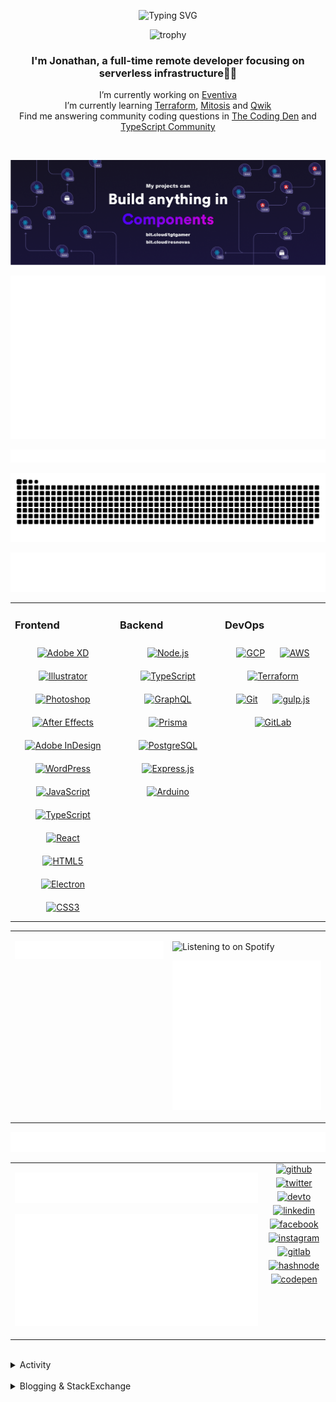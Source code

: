 <div align="center">

![Typing SVG](https://readme-typing-svg.demolab.com?font=Fira+Code&pause=1000&color=1AA9F7¢er=true&vCenter=true&width=275&lines=%3C+%F0%9F%91%8B+Hola%2C+World!+%3E;%3C+%F0%9F%91%8B+Hello%2C+World!+%3E;%3C+%F0%9F%91%8B+Bonjour%2C+World!+%3E;%3C+%F0%9F%91%8B+Welcome%2C+World+%3E)

</div>

<div align="center">

![trophy](https://github-profile-trophy.vercel.app/?username=tgtgamer&no-bg=true&no-frame=true&column=-1&margin-w=15)

</div>  
  
<div align="center">
  
###  I'm Jonathan, a full-time remote developer focusing on serverless infrastructure👨‍💻

I’m currently working on [Eventiva](https://github.com/eventiva/eventiva) </br>
I’m currently learning [Terraform](https://www.terraform.io/), [Mitosis](https://mitosis.builder.io/) and [Qwik](https://qwik.builder.io/) </br>
Find me answering community coding questions in [The Coding Den](https://discord.com/invite/code) and [TypeScript Community](https://discord.gg/typescript)

</div>
<br/>

<div align="center">

[![bit.cloud](./assets/Bit.cloud.png)](https://bit.cloud/tgtgamer)

</div>

<div align="center">

![Metrics](metrics/section-intro.svg)

</div>

<div align="center">

![Metrics](metrics/section-habbits.svg)

<picture>
  <source media="(prefers-color-scheme: dark)" srcset="games/github-snake-dark.svg" />
  <source media="(prefers-color-scheme: light)" srcset="games/github-snake.svg" />
  <img alt="github-snake" src="games/github-snake.svg" />
</picture>

![Metrics](metrics/section-languages.svg)

</div>

<table><tr><td valign="top" width="33%">

### Frontend

<div align="center">  
<a href="https://www.adobe.com/in/products/xd.html" target="_blank"><img style="margin: 10px" src="https://profilinator.rishav.dev/skills-assets/adobexd.png" alt="Adobe XD" height="50" /></a>  
<a href="https://www.adobe.com/in/products/illustrator.html" target="_blank"><img style="margin: 10px" src="https://profilinator.rishav.dev/skills-assets/adobe_illustrator-icon.svg" alt="Illustrator" height="50" /></a>  
<a href="https://www.adobe.com/in/products/photoshop.html" target="_blank"><img style="margin: 10px" src="https://profilinator.rishav.dev/skills-assets/photoshop-plain.svg" alt="Photoshop" height="50" /></a>  
<a href="https://www.adobe.com/in/products/aftereffects.html" target="_blank"><img style="margin: 10px" src="https://profilinator.rishav.dev/skills-assets/aftereffects.png" alt="After Effects" height="50" /></a>  
<a href="https://www.adobe.com/in/products/indesign.html" target="_blank"><img style="margin: 10px" src="https://profilinator.rishav.dev/skills-assets/adobeindesign.svg" alt="Adobe InDesign" height="50" /></a>  
<a href="https://wordpress.com/" target="_blank"><img style="margin: 10px" src="https://profilinator.rishav.dev/skills-assets/wordpress.png" alt="WordPress" height="50" /></a>  
<a href="https://www.javascript.com/" target="_blank"><img style="margin: 10px" src="https://profilinator.rishav.dev/skills-assets/javascript-original.svg" alt="JavaScript" height="50" /></a>  
<a href="https://www.typescriptlang.org/" target="_blank"><img style="margin: 10px" src="https://profilinator.rishav.dev/skills-assets/typescript-original.svg" alt="TypeScript" height="50" /></a>  
<a href="https://reactjs.org/" target="_blank"><img style="margin: 10px" src="https://profilinator.rishav.dev/skills-assets/react-original-wordmark.svg" alt="React" height="50" /></a>  
<a href="https://en.wikipedia.org/wiki/HTML5" target="_blank"><img style="margin: 10px" src="https://profilinator.rishav.dev/skills-assets/html5-original-wordmark.svg" alt="HTML5" height="50" /></a>  
<a href="https://www.electronjs.org/" target="_blank"><img style="margin: 10px" src="https://profilinator.rishav.dev/skills-assets/electron-original.svg" alt="Electron" height="50" /></a>  
<a href="https://www.w3schools.com/css/" target="_blank"><img style="margin: 10px" src="https://profilinator.rishav.dev/skills-assets/css3-original-wordmark.svg" alt="CSS3" height="50" /></a>  
</div>

</td><td valign="top" width="33%">

### Backend

<div align="center">  
<a href="https://nodejs.org/" target="_blank"><img style="margin: 10px" src="https://profilinator.rishav.dev/skills-assets/nodejs-original-wordmark.svg" alt="Node.js" height="50" /></a>  
<a href="https://www.typescriptlang.org/" target="_blank"><img style="margin: 10px" src="https://profilinator.rishav.dev/skills-assets/typescript-original.svg" alt="TypeScript" height="50" /></a>  
<a href="https://graphql.org/" target="_blank"><img style="margin: 10px" src="https://profilinator.rishav.dev/skills-assets/graphql.png" alt="GraphQL" height="50" /></a>  
<a href="https://www.prisma.io/" target="_blank"><img style="margin: 10px" src="https://profilinator.rishav.dev/skills-assets/prisma.png" alt="Prisma" height="50" /></a>  
<a href="https://www.postgresql.org/" target="_blank"><img style="margin: 10px" src="https://profilinator.rishav.dev/skills-assets/postgresql-original-wordmark.svg" alt="PostgreSQL" height="50" /></a>  
<a href="https://expressjs.com/" target="_blank"><img style="margin: 10px" src="https://profilinator.rishav.dev/skills-assets/express-original-wordmark.svg" alt="Express.js" height="50" /></a>  
<a href="https://www.arduino.cc/" target="_blank"><img style="margin: 10px" src="https://profilinator.rishav.dev/skills-assets/arduino.png" alt="Arduino" height="50" /></a>  
</div>

</td><td valign="top" width="33%">

### DevOps

<div align="center">  
<a href="https://cloud.google.com/" target="_blank"><img style="margin: 10px" src="https://profilinator.rishav.dev/skills-assets/google_cloud-icon.svg" alt="GCP" height="50" /></a>  
<a href="https://aws.amazon.com/" target="_blank"><img style="margin: 10px" src="https://profilinator.rishav.dev/skills-assets/amazonwebservices-original-wordmark.svg" alt="AWS" height="50" /></a>  
<a href="https://www.terraform.io/" target="_blank"><img style="margin: 10px" src="https://profilinator.rishav.dev/skills-assets/terraformio-icon.svg" alt="Terraform" height="50" /></a>  
<a href="https://github.com/" target="_blank"><img style="margin: 10px" src="https://profilinator.rishav.dev/skills-assets/git-scm-icon.svg" alt="Git" height="50" /></a>  
<a href="https://gulpjs.com/" target="_blank"><img style="margin: 10px" src="https://profilinator.rishav.dev/skills-assets/gulp-plain.svg" alt="gulp.js" height="50" /></a>  
<a href="https://about.gitlab.com/" target="_blank"><img style="margin: 10px" src="https://profilinator.rishav.dev/skills-assets/gitlab.svg" alt="GitLab" height="50" /></a>  
</div>

</td></tr></table>

<table style="border: none;"><tr style="border: none;"><td valign="top" width="50%" style="border: none;">

![Metrics](metrics/section-sponsors.svg)

</td><td valign="top" width="50%" style="border: none;">

![Listening to on Spotify](https://spotify-github-profile.vercel.app/api/view?uid=21xc6lko2t6sn466piiwtnhuq&cover_image=true&theme=novatorem&bar_color_cover=true)

![Metrics](metrics/section-leetcode.svg)

</td></tr></table>

![Metrics](metrics/section-achievements.svg)


<table style="border: none;"><tr style="border: none;"><td valign="top" width="80%" style="border: none;">

![Metrics](metrics/section-code.svg)

![Metrics](metrics/section-followup.svg)


</td><td valign="top" width="20%" style="border: none;">

<div align="center">

<a href="https://github.com/TGTGamer" target="_blank">
<img src=https://img.shields.io/badge/github-%2324292e.svg?&style=for-the-badge&logo=github&logoColor=white alt=github style="margin-bottom: 5px;" />
</a>

<a href="https://twitter.com/TGTGamer" target="_blank">
<img src=https://img.shields.io/badge/twitter-%2300acee.svg?&style=for-the-badge&logo=twitter&logoColor=white alt=twitter style="margin-bottom: 5px;" />
</a>

<a href="https://dev.to/TGTGamer" target="_blank">
<img src=https://img.shields.io/badge/dev.to-%2308090A.svg?&style=for-the-badge&logo=dev.to&logoColor=white alt=devto style="margin-bottom: 5px;" />
</a>

<a href="https://linkedin.com/in/tgtgamer" target="_blank">
<img src=https://img.shields.io/badge/linkedin-%231E77B5.svg?&style=for-the-badge&logo=linkedin&logoColor=white alt=linkedin style="margin-bottom: 5px;" />
</a>

<a href="https://www.facebook.com/jonathanstevens144" target="_blank">
<img src=https://img.shields.io/badge/facebook-%232E87FB.svg?&style=for-the-badge&logo=facebook&logoColor=white alt=facebook style="margin-bottom: 5px;" />
</a>

<a href="https://instagram.com/tgtgamer" target="_blank">
<img src=https://img.shields.io/badge/instagram-%23000000.svg?&style=for-the-badge&logo=instagram&logoColor=white alt=instagram style="margin-bottom: 5px;" />
</a>

<a href="https://gitlab.com/TGTGamer" target="_blank">
<img src=https://img.shields.io/badge/gitlab-330F63.svg?&style=for-the-badge&logo=gitlab&logoColor=white alt=gitlab style="margin-bottom: 5px;" />
</a>

<a href="https://hashnode.com/@TGTGamer" target="_blank">
<img src=https://img.shields.io/badge/hashnode-%232962FF.svg?&style=for-the-badge&logo=hashnode&logoColor=white alt=hashnode style="margin-bottom: 5px;" />
</a>

<a href="https://codepen.com/TGTGamer" target="_blank">
<img src=https://img.shields.io/badge/codepen-%23131417.svg?&style=for-the-badge&logo=codepen&logoColor=white alt=codepen style="margin-bottom: 5px;" />
</a>  
</div>

</td></tr></table>

<br/>

<details><summary> Activity </summary>
  
<table><tr><td valign="top" width="50%">

<!--START_SECTION:activity-->

1. 💪 Opened PR [#177](https://github.com/FusionAuth/fusionauth-javascript-sdk/pull/177) in [FusionAuth/fusionauth-javascript-sdk](https://github.com/FusionAuth/fusionauth-javascript-sdk)
2. ❗ Opened issue [#9510](https://github.com/teambit/bit/issues/9510) in [teambit/bit](https://github.com/teambit/bit)
3. 💪 Opened PR [#151](https://github.com/ironcalc/IronCalc/pull/151) in [ironcalc/IronCalc](https://github.com/ironcalc/IronCalc)
4. 🗣 Commented on [#565](https://github.com/Resnovas/smartcloud/pull/565#issuecomment-2503525034) in [Resnovas/smartcloud](https://github.com/Resnovas/smartcloud)
5. 🗣 Commented on [#2665](https://github.com/drizzle-team/drizzle-orm/pull/2665#issuecomment-2498704747) in [drizzle-team/drizzle-orm](https://github.com/drizzle-team/drizzle-orm)
6. 🗣 Commented on [#2665](https://github.com/drizzle-team/drizzle-orm/pull/2665#issuecomment-2498362812) in [drizzle-team/drizzle-orm](https://github.com/drizzle-team/drizzle-orm)
7. 🎉 Merged PR [#1](https://github.com/Encircle-Marketing/.github/pull/1) in [Encircle-Marketing/.github](https://github.com/Encircle-Marketing/.github)
8. 💪 Opened PR [#1](https://github.com/Encircle-Marketing/.github/pull/1) in [Encircle-Marketing/.github](https://github.com/Encircle-Marketing/.github)
9. 🗣 Commented on [#566](https://github.com/Resnovas/smartcloud/issues/566#issuecomment-2357660098) in [Resnovas/smartcloud](https://github.com/Resnovas/smartcloud)
10. 🗣 Commented on [#596](https://github.com/Eventiva/Eventiva/pull/596#issuecomment-2016696657) in [Eventiva/Eventiva](https://github.com/Eventiva/Eventiva)
11. 🗣 Commented on [#229](https://github.com/BuilderIO/mitosis/issues/229#issuecomment-2013704373) in [BuilderIO/mitosis](https://github.com/BuilderIO/mitosis)
12. 🎉 Merged PR [#584](https://github.com/Eventiva/Eventiva/pull/584) in [Eventiva/Eventiva](https://github.com/Eventiva/Eventiva)
13. 🎉 Merged PR [#585](https://github.com/Eventiva/Eventiva/pull/585) in [Eventiva/Eventiva](https://github.com/Eventiva/Eventiva)
14. 🗣 Commented on [#1021](https://github.com/zenstackhq/zenstack/pull/1021#issuecomment-1999670543) in [zenstackhq/zenstack](https://github.com/zenstackhq/zenstack)
15. 🗣 Commented on [#283](https://github.com/di-sukharev/opencommit/issues/283#issuecomment-1975264015) in [di-sukharev/opencommit](https://github.com/di-sukharev/opencommit)
16. 🎉 Merged PR [#580](https://github.com/Eventiva/Eventiva/pull/580) in [Eventiva/Eventiva](https://github.com/Eventiva/Eventiva)
17. 🎉 Merged PR [#579](https://github.com/Eventiva/Eventiva/pull/579) in [Eventiva/Eventiva](https://github.com/Eventiva/Eventiva)
18. 🎉 Merged PR [#577](https://github.com/Eventiva/Eventiva/pull/577) in [Eventiva/Eventiva](https://github.com/Eventiva/Eventiva)
19. 🎉 Merged PR [#583](https://github.com/Eventiva/Eventiva/pull/583) in [Eventiva/Eventiva](https://github.com/Eventiva/Eventiva)
20. 🎉 Merged PR [#581](https://github.com/Eventiva/Eventiva/pull/581) in [Eventiva/Eventiva](https://github.com/Eventiva/Eventiva)
21. 🎉 Merged PR [#582](https://github.com/Eventiva/Eventiva/pull/582) in [Eventiva/Eventiva](https://github.com/Eventiva/Eventiva)
22. 💪 Opened PR [#583](https://github.com/Eventiva/Eventiva/pull/583) in [Eventiva/Eventiva](https://github.com/Eventiva/Eventiva)
23. 💪 Opened PR [#582](https://github.com/Eventiva/Eventiva/pull/582) in [Eventiva/Eventiva](https://github.com/Eventiva/Eventiva)
24. 💪 Opened PR [#581](https://github.com/Eventiva/Eventiva/pull/581) in [Eventiva/Eventiva](https://github.com/Eventiva/Eventiva)
25. 🗣 Commented on [#2885](https://github.com/gitbutlerapp/gitbutler/issues/2885#issuecomment-1967558595) in [gitbutlerapp/gitbutler](https://github.com/gitbutlerapp/gitbutler)
26. 🗣 Commented on [#2930](https://github.com/gitbutlerapp/gitbutler/issues/2930#issuecomment-1967492262) in [gitbutlerapp/gitbutler](https://github.com/gitbutlerapp/gitbutler)
27. ❗ Opened issue [#2932](https://github.com/gitbutlerapp/gitbutler/issues/2932) in [gitbutlerapp/gitbutler](https://github.com/gitbutlerapp/gitbutler)
28. 🗣 Commented on [#2885](https://github.com/gitbutlerapp/gitbutler/issues/2885#issuecomment-1967486162) in [gitbutlerapp/gitbutler](https://github.com/gitbutlerapp/gitbutler)
29. ❌ Closed PR [#545](https://github.com/Eventiva/Eventiva/pull/545) in [Eventiva/Eventiva](https://github.com/Eventiva/Eventiva)
30. ❌ Closed PR [#544](https://github.com/Eventiva/Eventiva/pull/544) in [Eventiva/Eventiva](https://github.com/Eventiva/Eventiva)
31. ❌ Closed PR [#542](https://github.com/Eventiva/Eventiva/pull/542) in [Eventiva/Eventiva](https://github.com/Eventiva/Eventiva)
32. ❌ Closed PR [#541](https://github.com/Eventiva/Eventiva/pull/541) in [Eventiva/Eventiva](https://github.com/Eventiva/Eventiva)
33. ❌ Closed PR [#540](https://github.com/Eventiva/Eventiva/pull/540) in [Eventiva/Eventiva](https://github.com/Eventiva/Eventiva)
34. ❌ Closed PR [#539](https://github.com/Eventiva/Eventiva/pull/539) in [Eventiva/Eventiva](https://github.com/Eventiva/Eventiva)
<!--END_SECTION:activity-->

</td></tr></table></details>

<br/>

<details>
 <summary> Blogging & StackExchange </summary>
  
<!-- BLOG-POST-LIST:START -->
- [Tensorflow React - Error: modelWeightsID must be a number or number array when import](https://stackoverflow.com/questions/74309939/tensorflow-react-error-modelweightsid-must-be-a-number-or-number-array-when-i)
- [Answer by Jonathan Stevens for Fetch status on audio stream - HTTP Response](https://stackoverflow.com/questions/67752301/fetch-status-on-audio-stream-http-response/67757137#67757137)
- [Fetch status on audio stream - HTTP Response](https://stackoverflow.com/questions/67752301/fetch-status-on-audio-stream-http-response)
- [Github Actions detect author_association](https://stackoverflow.com/questions/63188674/github-actions-detect-author-association)
- [Answer by Jonathan Stevens for React styling - Overflow issues - Expo &amp; Electron single workflow](https://stackoverflow.com/questions/59939824/react-styling-overflow-issues-expo-electron-single-workflow/59941715#59941715)
- [React styling - Overflow issues - Expo &amp; Electron single workflow](https://stackoverflow.com/questions/59939824/react-styling-overflow-issues-expo-electron-single-workflow)
- [React WebkitAppRegion Warnings](https://stackoverflow.com/questions/59870837/react-webkitappregion-warnings)
- [Dialogflow &amp; Express -- Fulfilment](https://stackoverflow.com/questions/57964582/dialogflow-express-fulfilment)
- [Answer by Jonathan Stevens for SVG Changing specific colour - CSS &amp; JS](https://stackoverflow.com/questions/51461082/svg-changing-specific-colour-css-js/51467484#51467484)
- [SVG Changing specific colour - CSS &amp; JS](https://stackoverflow.com/questions/51461082/svg-changing-specific-colour-css-js)
- [Complex Wireframe to solid for use in Autodesk 2018](https://stackoverflow.com/questions/47948929/complex-wireframe-to-solid-for-use-in-autodesk-2018)
- [Cookie based Redirection using Javascript](https://stackoverflow.com/questions/47686107/cookie-based-redirection-using-javascript)
- [How to make the bot know if its messaged someone before? C# based SteamBot](https://stackoverflow.com/questions/44035406/how-to-make-the-bot-know-if-its-messaged-someone-before-c-sharp-based-steambot)
- [How to convert fs:path to variable](https://stackoverflow.com/questions/43879791/how-to-convert-fspath-to-variable)
<!-- BLOG-POST-LIST:END -->
  
</details>
<br />
